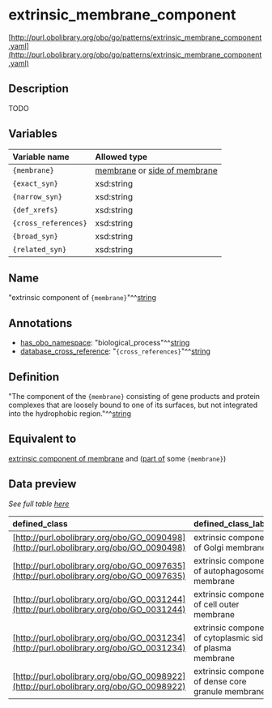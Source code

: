 # extrinsic_membrane_component

[http://purl.obolibrary.org/obo/go/patterns/extrinsic_membrane_component.yaml](http://purl.obolibrary.org/obo/go/patterns/extrinsic_membrane_component.yaml)

## Description

TODO




## Variables

| Variable name | Allowed type |
|:--------------|:-------------|
| `{membrane}` | [membrane](http://purl.obolibrary.org/obo/GO_0016020) or [side of membrane](http://purl.obolibrary.org/obo/GO_0098552) |
| `{exact_syn}` | xsd:string |
| `{narrow_syn}` | xsd:string |
| `{def_xrefs}` | xsd:string |
| `{cross_references}` | xsd:string |
| `{broad_syn}` | xsd:string |
| `{related_syn}` | xsd:string |

## Name

"extrinsic component of `{membrane}`"^^[string](http://www.w3.org/2001/XMLSchema#string)

## Annotations

- [has_obo_namespace](http://www.geneontology.org/formats/oboInOwl#hasOBONamespace): "biological_process"^^[string](http://www.w3.org/2001/XMLSchema#string)
- [database_cross_reference](http://www.geneontology.org/formats/oboInOwl#hasDbXref): "`{cross_references}`"^^[string](http://www.w3.org/2001/XMLSchema#string)

## Definition

"The component of the `{membrane}` consisting of gene products and protein complexes that are loosely bound to one of its surfaces, but not integrated into the hydrophobic region."^^[string](http://www.w3.org/2001/XMLSchema#string)

## Equivalent to

[extrinsic component of membrane](http://purl.obolibrary.org/obo/GO_0019898)  and ([part of](http://purl.obolibrary.org/obo/BFO_0000050) some `{membrane}`)







## Data preview

*See full table [here](https://github.com/geneontology/go-ontology/tree/master/src/design_patterns/extrinsic_membrane_component.tsv)*

| defined_class | defined_class_label | membrane | membrane_label |
|:--|:--|:--|:--|
| [http://purl.obolibrary.org/obo/GO_0090498](http://purl.obolibrary.org/obo/GO_0090498) | extrinsic component of Golgi membrane | [http://purl.obolibrary.org/obo/GO_0000139](http://purl.obolibrary.org/obo/GO_0000139) | Golgi membrane |
| [http://purl.obolibrary.org/obo/GO_0097635](http://purl.obolibrary.org/obo/GO_0097635) | extrinsic component of autophagosome membrane | [http://purl.obolibrary.org/obo/GO_0000421](http://purl.obolibrary.org/obo/GO_0000421) | autophagosome membrane |
| [http://purl.obolibrary.org/obo/GO_0031244](http://purl.obolibrary.org/obo/GO_0031244) | extrinsic component of cell outer membrane | [http://purl.obolibrary.org/obo/GO_0009279](http://purl.obolibrary.org/obo/GO_0009279) | cell outer membrane |
| [http://purl.obolibrary.org/obo/GO_0031234](http://purl.obolibrary.org/obo/GO_0031234) | extrinsic component of cytoplasmic side of plasma membrane | [http://purl.obolibrary.org/obo/GO_0009898](http://purl.obolibrary.org/obo/GO_0009898) | cytoplasmic side of plasma membrane |
| [http://purl.obolibrary.org/obo/GO_0098922](http://purl.obolibrary.org/obo/GO_0098922) | extrinsic component of dense core granule membrane | [http://purl.obolibrary.org/obo/GO_0032127](http://purl.obolibrary.org/obo/GO_0032127) | dense core granule membrane |

